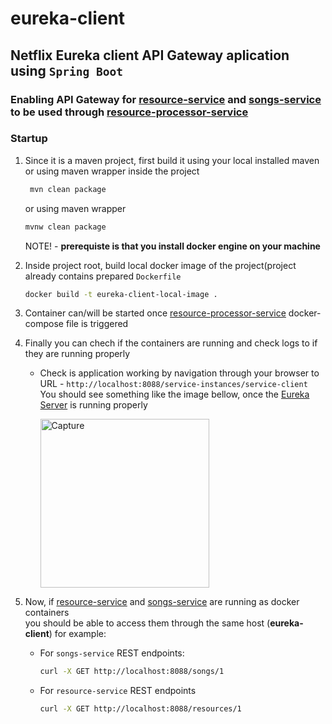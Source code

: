 # eureka-client

## Netflix Eureka client API Gateway aplication using `Spring Boot`
### Enabling API Gateway for [resource-service](https://github.com/Branjash/resource-service) and [songs-service](https://github.com/Branjash/songs-service) to be used through [resource-processor-service](https://github.com/Branjash/resource-processor)

### Startup

  1. Since it is a maven project, first build it using your local installed maven or using maven wrapper inside the project
     ```bash
      mvn clean package
     ```
      or using maven wrapper
      ```bash
      mvnw clean package
      ```
     NOTE! - **prerequiste is that you install docker engine on your machine**
  
  2. Inside project root, build local docker image of the project(project already contains prepared `Dockerfile`
     ```bash
     docker build -t eureka-client-local-image .
     ```
     
  4. Container can/will be started once [resource-processor-service](https://github.com/Branjash/resource-processor) docker-compose file is triggered  
    
  5. Finally you can chech if the containers are running and check logs to if they are running properly
  
     - Check is application working by navigation through your browser to URL - `http://localhost:8088/service-instances/service-client` <br>
       You should see something like the image bellow, once the [Eureka Server](https://github.com/Branjash/eureka-server) is running properly <br>
       
       <img width="270" alt="Capture" src="https://user-images.githubusercontent.com/115099821/199920412-32d970eb-e982-4092-b2fc-5f0cbdbd8fe2.PNG">

  
  6. Now, if [resource-service](https://github.com/Branjash/resource-service) and [songs-service](https://github.com/Branjash/songs-service) are running as docker containers <br>
     you should be able to access them through the same host (**eureka-client**) for example:
     
        - For `songs-service` REST endpoints:  
          ```bash
          curl -X GET http://localhost:8088/songs/1
          ```
          
        - For `resource-service` REST endpoints
          ```bash
          curl -X GET http://localhost:8088/resources/1
          ```
